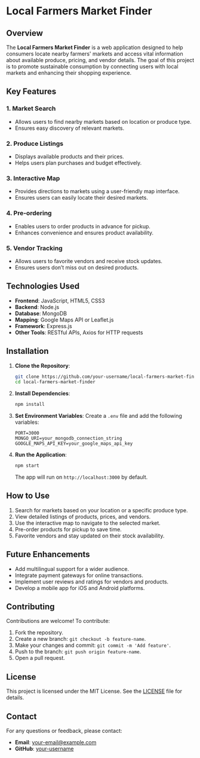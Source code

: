 # Local Farmers Market Finder

## Overview
The **Local Farmers Market Finder** is a web application designed to help consumers locate nearby farmers' markets and access vital information about available produce, pricing, and vendor details. The goal of this project is to promote sustainable consumption by connecting users with local markets and enhancing their shopping experience.

## Key Features

### 1. Market Search
- Allows users to find nearby markets based on location or produce type.
- Ensures easy discovery of relevant markets.

### 2. Produce Listings
- Displays available products and their prices.
- Helps users plan purchases and budget effectively.

### 3. Interactive Map
- Provides directions to markets using a user-friendly map interface.
- Ensures users can easily locate their desired markets.

### 4. Pre-ordering
- Enables users to order products in advance for pickup.
- Enhances convenience and ensures product availability.

### 5. Vendor Tracking
- Allows users to favorite vendors and receive stock updates.
- Ensures users don’t miss out on desired products.

## Technologies Used
- **Frontend**: JavaScript, HTML5, CSS3
- **Backend**: Node.js
- **Database**: MongoDB
- **Mapping**: Google Maps API or Leaflet.js
- **Framework**: Express.js
- **Other Tools**: RESTful APIs, Axios for HTTP requests

## Installation

1. **Clone the Repository**:
   ```bash
   git clone https://github.com/your-username/local-farmers-market-finder.git
   cd local-farmers-market-finder
   ```

2. **Install Dependencies**:
   ```bash
   npm install
   ```

3. **Set Environment Variables**:
   Create a `.env` file and add the following variables:
   ```env
   PORT=3000
   MONGO_URI=your_mongodb_connection_string
   GOOGLE_MAPS_API_KEY=your_google_maps_api_key
   ```

4. **Run the Application**:
   ```bash
   npm start
   ```
   The app will run on `http://localhost:3000` by default.

## How to Use
1. Search for markets based on your location or a specific produce type.
2. View detailed listings of products, prices, and vendors.
3. Use the interactive map to navigate to the selected market.
4. Pre-order products for pickup to save time.
5. Favorite vendors and stay updated on their stock availability.

## Future Enhancements
- Add multilingual support for a wider audience.
- Integrate payment gateways for online transactions.
- Implement user reviews and ratings for vendors and products.
- Develop a mobile app for iOS and Android platforms.

## Contributing
Contributions are welcome! To contribute:
1. Fork the repository.
2. Create a new branch: `git checkout -b feature-name`.
3. Make your changes and commit: `git commit -m 'Add feature'`.
4. Push to the branch: `git push origin feature-name`.
5. Open a pull request.

## License
This project is licensed under the MIT License. See the [LICENSE](LICENSE) file for details.

## Contact
For any questions or feedback, please contact:
- **Email**: your-email@example.com
- **GitHub**: [your-username](https://github.com/your-username)
